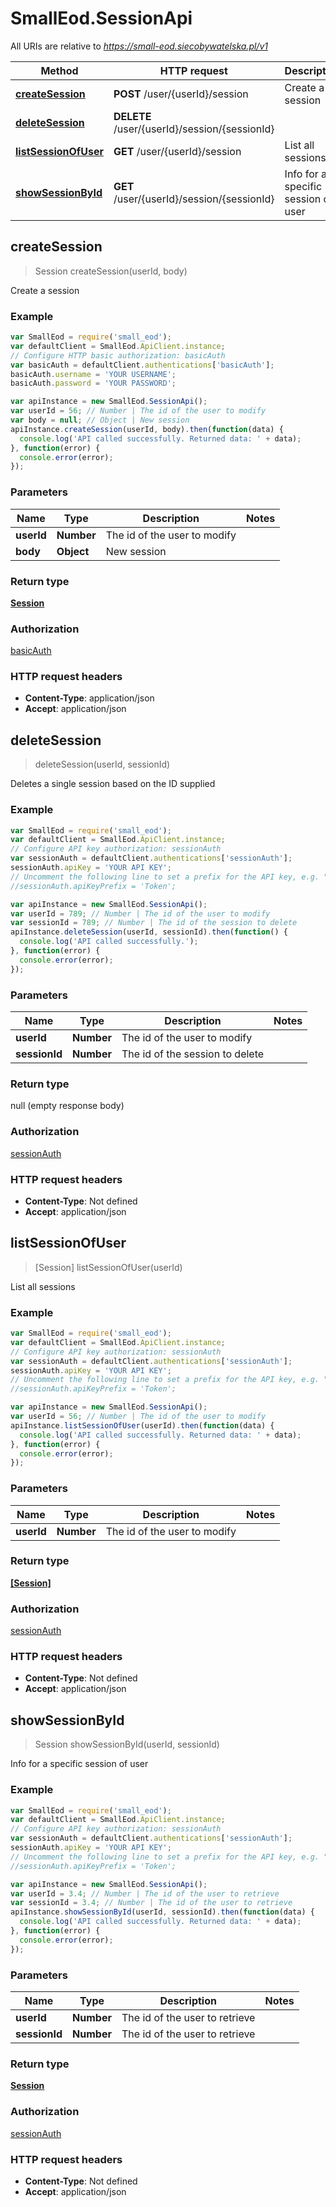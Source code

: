 # SmallEod.SessionApi

All URIs are relative to *https://small-eod.siecobywatelska.pl/v1*

Method | HTTP request | Description
------------- | ------------- | -------------
[**createSession**](SessionApi.md#createSession) | **POST** /user/{userId}/session | Create a session
[**deleteSession**](SessionApi.md#deleteSession) | **DELETE** /user/{userId}/session/{sessionId} | 
[**listSessionOfUser**](SessionApi.md#listSessionOfUser) | **GET** /user/{userId}/session | List all sessions
[**showSessionById**](SessionApi.md#showSessionById) | **GET** /user/{userId}/session/{sessionId} | Info for a specific session of user



## createSession

> Session createSession(userId, body)

Create a session

### Example

```javascript
var SmallEod = require('small_eod');
var defaultClient = SmallEod.ApiClient.instance;
// Configure HTTP basic authorization: basicAuth
var basicAuth = defaultClient.authentications['basicAuth'];
basicAuth.username = 'YOUR USERNAME';
basicAuth.password = 'YOUR PASSWORD';

var apiInstance = new SmallEod.SessionApi();
var userId = 56; // Number | The id of the user to modify
var body = null; // Object | New session
apiInstance.createSession(userId, body).then(function(data) {
  console.log('API called successfully. Returned data: ' + data);
}, function(error) {
  console.error(error);
});

```

### Parameters



Name | Type | Description  | Notes
------------- | ------------- | ------------- | -------------
 **userId** | **Number**| The id of the user to modify | 
 **body** | **Object**| New session | 

### Return type

[**Session**](Session.md)

### Authorization

[basicAuth](../README.md#basicAuth)

### HTTP request headers

- **Content-Type**: application/json
- **Accept**: application/json


## deleteSession

> deleteSession(userId, sessionId)



Deletes a single session based on the ID supplied

### Example

```javascript
var SmallEod = require('small_eod');
var defaultClient = SmallEod.ApiClient.instance;
// Configure API key authorization: sessionAuth
var sessionAuth = defaultClient.authentications['sessionAuth'];
sessionAuth.apiKey = 'YOUR API KEY';
// Uncomment the following line to set a prefix for the API key, e.g. "Token" (defaults to null)
//sessionAuth.apiKeyPrefix = 'Token';

var apiInstance = new SmallEod.SessionApi();
var userId = 789; // Number | The id of the user to modify
var sessionId = 789; // Number | The id of the session to delete
apiInstance.deleteSession(userId, sessionId).then(function() {
  console.log('API called successfully.');
}, function(error) {
  console.error(error);
});

```

### Parameters



Name | Type | Description  | Notes
------------- | ------------- | ------------- | -------------
 **userId** | **Number**| The id of the user to modify | 
 **sessionId** | **Number**| The id of the session to delete | 

### Return type

null (empty response body)

### Authorization

[sessionAuth](../README.md#sessionAuth)

### HTTP request headers

- **Content-Type**: Not defined
- **Accept**: application/json


## listSessionOfUser

> [Session] listSessionOfUser(userId)

List all sessions

### Example

```javascript
var SmallEod = require('small_eod');
var defaultClient = SmallEod.ApiClient.instance;
// Configure API key authorization: sessionAuth
var sessionAuth = defaultClient.authentications['sessionAuth'];
sessionAuth.apiKey = 'YOUR API KEY';
// Uncomment the following line to set a prefix for the API key, e.g. "Token" (defaults to null)
//sessionAuth.apiKeyPrefix = 'Token';

var apiInstance = new SmallEod.SessionApi();
var userId = 56; // Number | The id of the user to modify
apiInstance.listSessionOfUser(userId).then(function(data) {
  console.log('API called successfully. Returned data: ' + data);
}, function(error) {
  console.error(error);
});

```

### Parameters



Name | Type | Description  | Notes
------------- | ------------- | ------------- | -------------
 **userId** | **Number**| The id of the user to modify | 

### Return type

[**[Session]**](Session.md)

### Authorization

[sessionAuth](../README.md#sessionAuth)

### HTTP request headers

- **Content-Type**: Not defined
- **Accept**: application/json


## showSessionById

> Session showSessionById(userId, sessionId)

Info for a specific session of user

### Example

```javascript
var SmallEod = require('small_eod');
var defaultClient = SmallEod.ApiClient.instance;
// Configure API key authorization: sessionAuth
var sessionAuth = defaultClient.authentications['sessionAuth'];
sessionAuth.apiKey = 'YOUR API KEY';
// Uncomment the following line to set a prefix for the API key, e.g. "Token" (defaults to null)
//sessionAuth.apiKeyPrefix = 'Token';

var apiInstance = new SmallEod.SessionApi();
var userId = 3.4; // Number | The id of the user to retrieve
var sessionId = 3.4; // Number | The id of the user to retrieve
apiInstance.showSessionById(userId, sessionId).then(function(data) {
  console.log('API called successfully. Returned data: ' + data);
}, function(error) {
  console.error(error);
});

```

### Parameters



Name | Type | Description  | Notes
------------- | ------------- | ------------- | -------------
 **userId** | **Number**| The id of the user to retrieve | 
 **sessionId** | **Number**| The id of the user to retrieve | 

### Return type

[**Session**](Session.md)

### Authorization

[sessionAuth](../README.md#sessionAuth)

### HTTP request headers

- **Content-Type**: Not defined
- **Accept**: application/json

